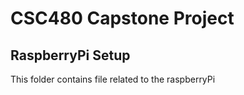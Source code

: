 # CSC480 Capstone Project

## RaspberryPi Setup

This folder contains file related to the raspberryPi